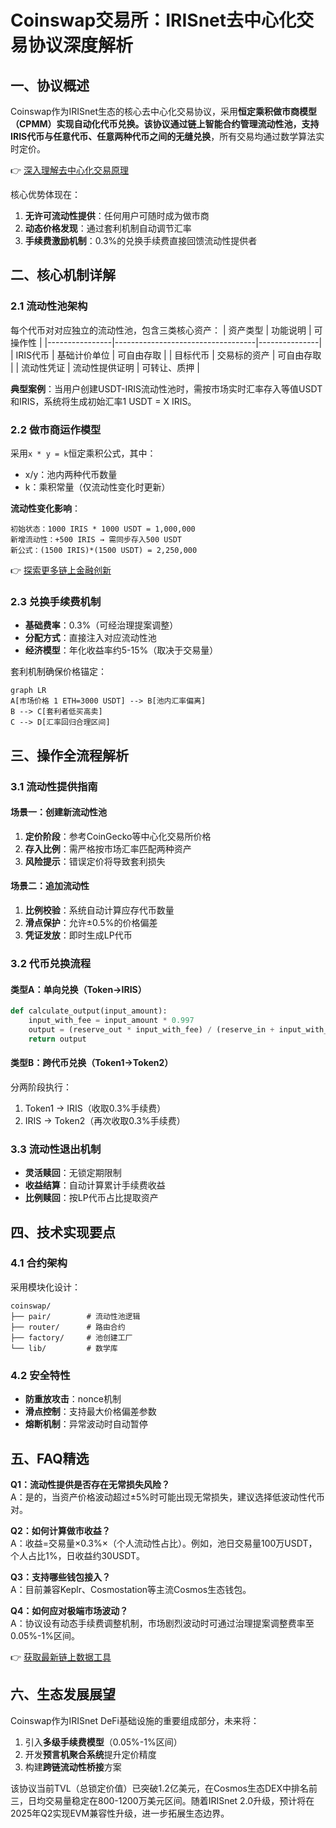 # Coinswap交易所：IRISnet去中心化交易协议深度解析

## 一、协议概述
Coinswap作为IRISnet生态的核心去中心化交易协议，采用**恒定乘积做市商模型（CPMM）**实现自动化代币兑换。该协议通过链上智能合约管理流动性池，支持**IRIS代币与任意代币、任意两种代币之间的无缝兑换**，所有交易均通过数学算法实时定价。

👉 [深入理解去中心化交易原理](https://bit.ly/okx_welcome)

核心优势体现在：
1. **无许可流动性提供**：任何用户可随时成为做市商
2. **动态价格发现**：通过套利机制自动调节汇率
3. **手续费激励机制**：0.3%的兑换手续费直接回馈流动性提供者

## 二、核心机制详解

### 2.1 流动性池架构
每个代币对对应独立的流动性池，包含三类核心资产：
| 资产类型       | 功能说明                          | 可操作性       |
|----------------|-----------------------------------|---------------|
| IRIS代币       | 基础计价单位                      | 可自由存取      |
| 目标代币       | 交易标的资产                      | 可自由存取      |
| 流动性凭证     | 流动性提供证明                    | 可转让、质押    |

**典型案例**：当用户创建USDT-IRIS流动性池时，需按市场实时汇率存入等值USDT和IRIS，系统将生成初始汇率1 USDT = X IRIS。

### 2.2 做市商运作模型
采用`x * y = k`恒定乘积公式，其中：
- x/y：池内两种代币数量
- k：乘积常量（仅流动性变化时更新）

**流动性变化影响**：
```text
初始状态：1000 IRIS * 1000 USDT = 1,000,000
新增流动性：+500 IRIS → 需同步存入500 USDT
新公式：(1500 IRIS)*(1500 USDT) = 2,250,000
```

👉 [探索更多链上金融创新](https://bit.ly/okx_welcome)

### 2.3 兑换手续费机制
- **基础费率**：0.3%（可经治理提案调整）
- **分配方式**：直接注入对应流动性池
- **经济模型**：年化收益率约5-15%（取决于交易量）

套利机制确保价格锚定：
```mermaid
graph LR
A[市场价格 1 ETH=3000 USDT] --> B[池内汇率偏离]
B --> C[套利者低买高卖]
C --> D[汇率回归合理区间]
```

## 三、操作全流程解析

### 3.1 流动性提供指南
#### 场景一：创建新流动性池
1. **定价阶段**：参考CoinGecko等中心化交易所价格
2. **存入比例**：需严格按市场汇率匹配两种资产
3. **风险提示**：错误定价将导致套利损失

#### 场景二：追加流动性
1. **比例校验**：系统自动计算应存代币数量
2. **滑点保护**：允许±0.5%的价格偏差
3. **凭证发放**：即时生成LP代币

### 3.2 代币兑换流程
#### 类型A：单向兑换（Token→IRIS）
```python
def calculate_output(input_amount):
    input_with_fee = input_amount * 0.997
    output = (reserve_out * input_with_fee) / (reserve_in + input_with_fee)
    return output
```

#### 类型B：跨代币兑换（Token1→Token2）
分两阶段执行：
1. Token1 → IRIS（收取0.3%手续费）
2. IRIS → Token2（再次收取0.3%手续费）

### 3.3 流动性退出机制
- **灵活赎回**：无锁定期限制
- **收益结算**：自动计算累计手续费收益
- **比例赎回**：按LP代币占比提取资产

## 四、技术实现要点

### 4.1 合约架构
采用模块化设计：
```
coinswap/
├── pair/        # 流动性池逻辑
├── router/      # 路由合约
├── factory/     # 池创建工厂
└── lib/         # 数学库
```

### 4.2 安全特性
- **防重放攻击**：nonce机制
- **滑点控制**：支持最大价格偏差参数
- **熔断机制**：异常波动时自动暂停

## 五、FAQ精选

**Q1：流动性提供是否存在无常损失风险？**  
A：是的，当资产价格波动超过±5%时可能出现无常损失，建议选择低波动性代币对。

**Q2：如何计算做市收益？**  
A：收益=交易量×0.3%×（个人流动性占比）。例如，池日交易量100万USDT，个人占比1%，日收益约30USDT。

**Q3：支持哪些钱包接入？**  
A：目前兼容Keplr、Cosmostation等主流Cosmos生态钱包。

**Q4：如何应对极端市场波动？**  
A：协议设有动态手续费调整机制，市场剧烈波动时可通过治理提案调整费率至0.05%-1%区间。

👉 [获取最新链上数据工具](https://bit.ly/okx_welcome)

## 六、生态发展展望
Coinswap作为IRISnet DeFi基础设施的重要组成部分，未来将：
1. 引入**多级手续费模型**（0.05%-1%区间）
2. 开发**预言机聚合系统**提升定价精度
3. 构建**跨链流动性桥接**方案

该协议当前TVL（总锁定价值）已突破1.2亿美元，在Cosmos生态DEX中排名前三，日均交易量稳定在800-1200万美元区间。随着IRISnet 2.0升级，预计将在2025年Q2实现EVM兼容性升级，进一步拓展生态边界。